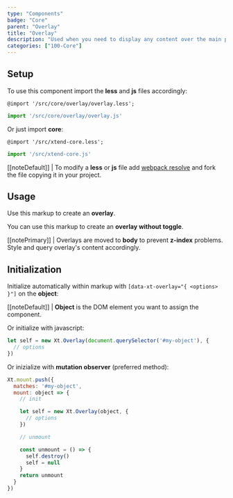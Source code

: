 ```yaml
---
type: "Components"
badge: "Core"
parent: "Overlay"
title: "Overlay"
description: "Used when you need to display any content over the main page, not only modals."
categories: ["100-Core"]
---
```


## Setup

To use this component import the **less** and **js** files accordingly:

```less
@import '/src/core/overlay/overlay.less';
```

```jsx
import '/src/core/overlay/overlay.js'
```

Or just import **core**:

```less
@import '/src/xtend-core.less';
```

```jsx
import '/src/xtend-core.js'
```

[[noteDefault]]
| To modify a **less** or **js** file add [webpack resolve](/introduction/setup#usage-webpack) and fork the file copying it in your project.

## Usage

Use this markup to create an **overlay**.

<script type="text/plain" class="language-markup">
  <button type="button" data-xt-overlay="{ targets: '#overlay_custom' }">
    <!-- content -->
  </button>
  <div class="overlay overlay-default" id="overlay-custom">
    <div class="overlay-container">
      <div class="overlay-inner">
        <div class="overlay-design"></div>
        <!-- content -->
      </div>
    </div>
  </div>
</script>

You can use this markup to create an **overlay without toggle**.

<script type="text/plain" class="language-markup">
<div class="overlay overlay-default active" id="overlay_custom" data-xt-overlay="{ on: false, instant: false }">
  <div class="overlay-container">
    <div class="overlay-inner">
      <div class="overlay-design"></div>
      <!-- content -->
    </div>
  </div>
</div>
</script>

[[notePrimary]]
| Overlays are moved to **body** to prevent **z-index** problems. Style and query overlay's content accordingly.

## Initialization

Initialize automatically within markup with `[data-xt-overlay="{ <options> }"]` on the **object**:

[[noteDefault]]
| **Object** is the DOM element you want to assign the component.

Or initialize with javascript:

```js
let self = new Xt.Overlay(document.querySelector('#my-object'), {
  // options
})
```

Or inizialize with **mutation observer** (preferred method):

```js
Xt.mount.push({
  matches: '#my-object',
  mount: object => {
    // init

    let self = new Xt.Overlay(object, {
      // options
    })

    // unmount

    const unmount = () => {
      self.destroy()
      self = null
    }
    return unmount
  }
})
```
